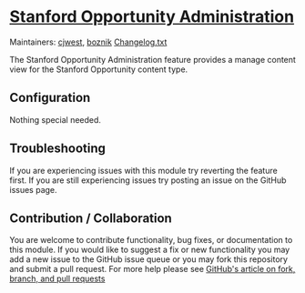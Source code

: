 # [Stanford Opportunity Administration](https://github.com/SU-SWS/stanford_opportunity)

Maintainers: [cjwest](https://github.com/cjwest), [boznik](https://github.com/boznik)
[Changelog.txt](CHANGELOG.txt)

The Stanford Opportunity Administration feature provides a manage content view for the Stanford Opportunity content type.

Configuration
---

Nothing special needed.

Troubleshooting
---

If you are experiencing issues with this module try reverting the feature first. If you are still experiencing issues try posting an issue on the GitHub issues page.

Contribution / Collaboration
---

You are welcome to contribute functionality, bug fixes, or documentation to this module. If you would like to suggest a fix or new functionality you may add a new issue to the GitHub issue queue or you may fork this repository and submit a pull request. For more help please see [GitHub's article on fork, branch, and pull requests](https://help.github.com/articles/using-pull-requests)
